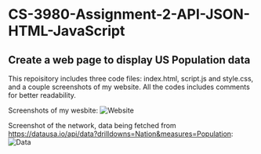 # CS-3980-Assignment-2-API-JSON-HTML-JavaScript

## Create a web page to display US Population data
This repoisitory includes three code files: index.html, script.js and style.css, and a couple screenshots of my website. All the codes includes comments for better readability. 

Screenshots of my wesbite:
![Website](Images/website.png)

Screenshot of the network, data being fetched from https://datausa.io/api/data?drilldowns=Nation&measures=Population:
![Data](Images/Network.png)
